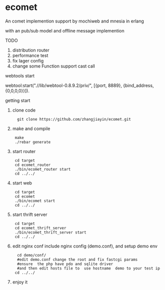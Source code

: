 ecomet
======

An comet implemention   support by mochiweb  and mnesia in erlang  

with an pub/sub model  and  offline message implemention

TODO

1. distribution router
2. performance test
3. fix lager config
4. change some Function support cast call 

webtools start

webtool:start(".//lib/webtool-0.8.9.2/priv/", [{port, 8889}, {bind_address,
         {0,0,0,0}}]).


getting start 


1. clone code 
         
         git clone https://github.com/zhangjiayin/ecomet.git

2. make  and compile

        make 
        ./rebar generate 

3. start router

        cd target
        cd ecomet_router
        ./bin/ecomet_router start
        cd ../../

4. start web

        cd target
        cd ecomet
        ./bin/ecomet start
        cd ../../

5. start thrift server

        cd target
        cd ecomet_thrift_server
        ./bin/ecomet_thrift_server start
        cd ../../

6. edit nginx conf include nginx config (demo.conf), and setup demo env

         cd demo/conf/
         #edit demo.conf change the root and fix fastcgi params
         #ensure  the php have pdo and sqlite driver
         #and then edit hosts file to  use hostname  demo to your test ip
        cd ../../

7. enjoy it
